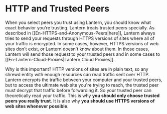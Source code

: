 # HTTP and Trusted Peers

When you select peers you trust using Lantern, you should know what exact
behavior you're trusting. Lantern treats trusted peers specially. As described
in [[En-HTTPS-and-Anonymous-Peers|here]], Lantern always tries to send your requests
through HTTPS versions of sites where all of your traffic is encrypted. In some
cases, however, HTTPS versions of web sites don't exist, or Lantern doesn't
know about them. In those cases, Lantern will send those request to your
trusted peers and in some cases to [[En-Lantern-Cloud-Proxies|Lantern Cloud
Proxies]].

Why is this important? HTTP versions of sites are in plain text, so any shrewd
entity with enough resources can read traffic sent over HTTP. Lantern encrypts
the traffic between your computer and your trusted peers, but to access the
ultimate web site you're trying to reach, the trusted peer must decrypt that
traffic before forwarding it. So your trusted peer can theoretically read your
traffic. This is why **you should only choose trusted peers you really trust**.
It is also why **you should use HTTPS versions of web sites whenever
possible**.
